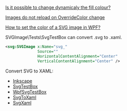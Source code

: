 [Is it possible to change dynamicaly the fill colour?](https://github.com/ElinamLLC/SharpVectors/issues/74)

[Images do not reload on OverrideColor change](https://github.com/dotnetprojects/SVGImage/issues/48)

[How to set the color of a SVG image in WPF?](https://stackoverflow.com/questions/66584009/how-to-set-the-color-of-a-svg-image-in-wpf)

SVGImage\Tests\SvgTestBox can convert .svg to .xaml.

```xml
<svg:SVGImage x:Name="svg_"
              Source=""
              HorizontalContentAlignment="Center"
              VerticalContentAlignment="Center" />
```

Convert SVG to XAML:

- [Inkscape](https://stackoverflow.com/questions/34908051/convert-multipath-svg-to-geometry-to-wpf)
- [SvgTestBox](https://github.com/dotnetprojects/SVGImage/tree/master/Tests/SvgTestBox)
- [WpfSvgTestBox](https://github.com/ElinamLLC/SharpVectors/tree/master/Samples/WpfSvgTestBox)
- [SvgToXaml](https://github.com/BerndK/SvgToXaml)
- [SvgXaml](https://github.com/ElinamLLC/SvgXaml)
